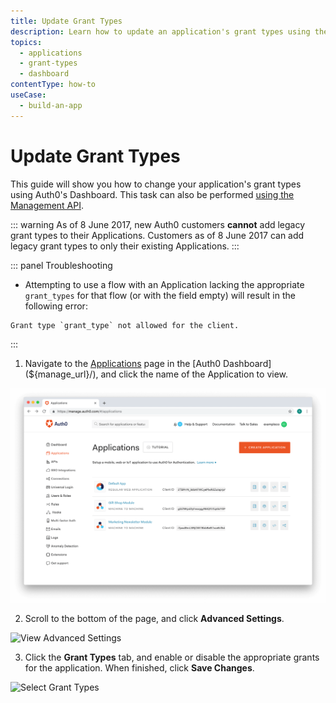 ```yaml
---
title: Update Grant Types
description: Learn how to update an application's grant types using the Auth0 Management Dashboard.
topics:
  - applications
  - grant-types
  - dashboard
contentType: how-to
useCase:
  - build-an-app
---
```

# Update Grant Types

This guide will show you how to change your application's grant types using Auth0's Dashboard. This task can also be performed [using the Management API](/api/management/guides/applications/update-grant-types).

::: warning
As of 8 June 2017, new Auth0 customers **cannot** add legacy grant types to their Applications. Customers as of 8 June 2017 can add legacy grant types to only their existing Applications.
:::

::: panel Troubleshooting
* Attempting to use a flow with an Application lacking the appropriate `grant_types` for that flow (or with the field empty) will result in the following error:

```text
Grant type `grant_type` not allowed for the client.
```
:::

1. Navigate to the [Applications](${manage_url}/#/applications) page in the [Auth0 Dashboard](${manage_url}/), and click the name of the Application to view.

![View Applications](/media/articles/dashboard/guides/app-list.png)

2. Scroll to the bottom of the page, and click **Advanced Settings**.

![View Advanced Settings](/media/articles/clients/client-grant-types/client-advanced-settings.png)

3. Click the **Grant Types** tab, and enable or disable the appropriate grants for the application. When finished, click **Save Changes**.

![Select Grant Types](/media/articles/clients/client-grant-types/grant-types.png)
